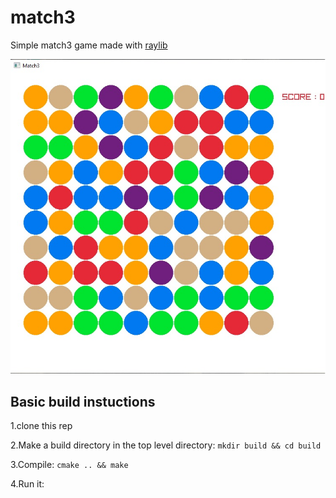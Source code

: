 # match3
Simple match3 game made with [raylib](https://www.raylib.com/)

<img src="image_match3.jpg"/>


## Basic build instuctions 

1.clone this rep

2.Make a build directory in the top level directory: `mkdir build && cd build`

3.Compile: `cmake .. && make`

4.Run it: 
